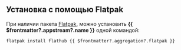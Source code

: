 ## Установка c помощью Flatpak

При наличии пакета [Flatpak](/flatpak), можно установить **{{ $frontmatter?.appstream?.name }}** одной командой:

```shell-vue
flatpak install flathub {{ $frontmatter?.aggregation?.flatpak }}
```

<!--@include: @apps/_parts/install/software-flatpak.md-->